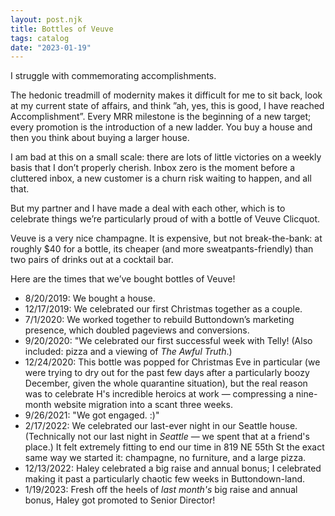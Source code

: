 ```yaml
---
layout: post.njk
title: Bottles of Veuve
tags: catalog
date: "2023-01-19"
---
```


I struggle with commemorating accomplishments.

The hedonic treadmill of modernity makes it difficult for me to sit back, look at my current state of affairs, and think ”ah, yes, this is good, I have reached Accomplishment”. Every MRR milestone is the beginning of a new target; every promotion is the introduction of a new ladder. You buy a house and then you think about buying a larger house.

I am bad at this on a small scale: there are lots of little victories on a weekly basis that I don’t properly cherish. Inbox zero is the moment before a cluttered inbox, a new customer is a churn risk waiting to happen, and all that.

But my partner and I have made a deal with each other, which is to celebrate things we’re particularly proud of with a bottle of Veuve Clicquot.

Veuve is a very nice champagne. It is expensive, but not break-the-bank: at roughly $40 for a bottle, its cheaper (and more sweatpants-friendly) than two pairs of drinks out at a cocktail bar.

Here are the times that we’ve bought bottles of Veuve!

- 8/20/2019: We bought a house.
- 12/17/2019: We celebrated our first Christmas together as a couple.
- 7/1/2020: We worked together to rebuild Buttondown’s marketing presence, which doubled pageviews and conversions.
- 9/20/2020: "We celebrated our first successful week with Telly! (Also included: pizza and a viewing of _The Awful Truth_.)
- 12/24/2020: This bottle was popped for Christmas Eve in particular (we were trying to dry out for the past few days after a particularly boozy December, given the whole quarantine situation), but the real reason was to celebrate H's incredible heroics at work — compressing a nine-month website migration into a scant three weeks.
- 9/26/2021: "We got engaged. :)"
- 2/17/2022: We celebrated our last-ever night in our Seattle house. (Technically not our last night in _Seattle_ — we spent that at a friend's place.) It felt extremely fitting to end our time in 819 NE 55th St the exact same way we started it: champagne, no furniture, and a large pizza.
- 12/13/2022: Haley celebrated a big raise and annual bonus; I celebrated making it past a particularly chaotic few weeks in Buttondown-land.
- 1/19/2023: Fresh off the heels of _last month's_ big raise and annual bonus, Haley got promoted to Senior Director!
